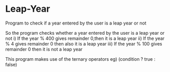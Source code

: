 # Leap-Year
Program to check if a year entered by the user is a leap year or not 

So the program checks whether a year entered by the user is a leap year or not 
i) If the year % 400 gives remainder 0,then it is a leap year
ii) If the year % 4 gives remainder 0 then also it is a leap year
iii) If the year % 100 gives remainder 0 then it is not  a leap year 

This program makes use of the ternary operators
eg) (condition ? true : false)


